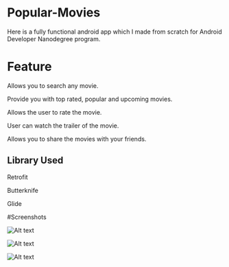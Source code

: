 # Popular-Movies
Here is a fully functional android app which I made from scratch for Android Developer Nanodegree program. 


# Feature
 Allows you to search any movie.
 
 Provide you with top rated, popular and upcoming movies.
 
 Allows the user to rate the movie.
 
 User can watch the trailer of the movie.
 
 Allows you to share the movies with your friends.
 
 
## Library Used
 
 Retrofit
 
 Butterknife
 
 Glide
 
 
 
 
 #Screenshots
 
 ![Alt text](Screenshot_1482419098.png )
 

 
 ![Alt text]( Screenshot_1482419105.png )
 
 
 ![Alt text](  Screenshot_1482419129.png )



 
 
